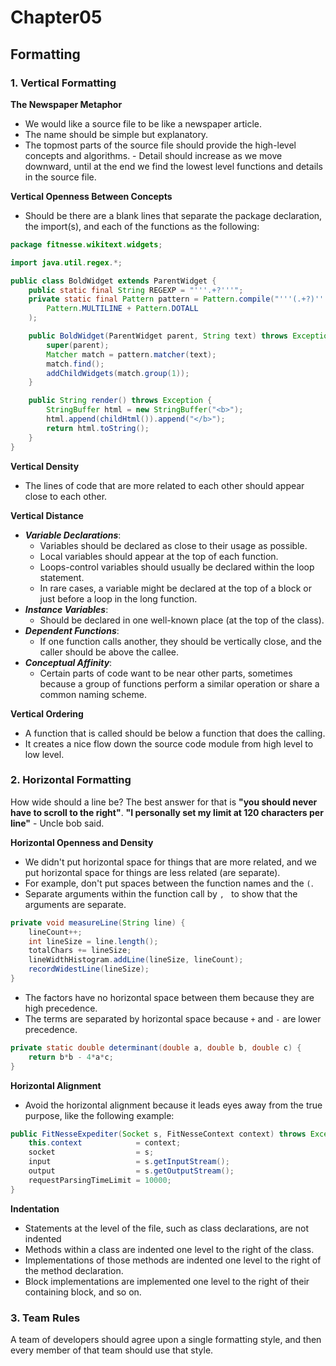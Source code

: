 # Chapter05
## Formatting

### 1. Vertical Formatting
**The Newspaper Metaphor**
- We would like a source file to be like a newspaper article.
- The name should be simple but explanatory.
- The topmost parts of the source file should provide the high-level concepts and algorithms. - Detail should increase as we move downward, until at the end we find the lowest level functions and details in the source file.

**Vertical Openness Between Concepts**
- Should be there are a blank lines that separate the package declaration, the import(s), and each of the functions as the following:
```java
package fitnesse.wikitext.widgets;

import java.util.regex.*;

public class BoldWidget extends ParentWidget {
    public static final String REGEXP = "'''.+?'''";
    private static final Pattern pattern = Pattern.compile("'''(.+?)'''",
        Pattern.MULTILINE + Pattern.DOTALL
    );

    public BoldWidget(ParentWidget parent, String text) throws Exception {
        super(parent);
        Matcher match = pattern.matcher(text);
        match.find();
        addChildWidgets(match.group(1));
    }

    public String render() throws Exception {
        StringBuffer html = new StringBuffer("<b>");
        html.append(childHtml()).append("</b>");
        return html.toString();
    }
}
```
**Vertical Density**
- The lines of code that are more related to each other should appear close to each other.

**Vertical Distance**
- ***Variable Declarations***:
    + Variables should be declared as close to their usage as possible.
    + Local variables should appear at the top of each function.
    + Loops-control variables should usually be declared within the loop statement.
    + In rare cases, a variable might be declared at the top of a block or just before a loop in the long function.
- ***Instance Variables***:
    + Should be declared in one well-known place (at the top of the class).
- ***Dependent Functions***:
    + If one function calls another, they should be vertically close, and the caller should be above the callee.
- ***Conceptual Affinity***:
    + Certain parts of code want to be near other parts, sometimes because a group of functions perform a similar operation or share a common naming scheme.

**Vertical Ordering**
- A function that is called should be below a function that does the calling.
- It creates a nice flow down the source code module from high level to low level.

### 2. Horizontal Formatting
How wide should a line be? The best answer for that is **"you should never have to scroll to the right"**. **"I personally set my limit at 120 characters per line"** - Uncle bob said.

**Horizontal Openness and Density**
- We didn't put horizontal space for things that are more related, and we put horizontal space for things are less related (are separate).
- For example, don't put spaces between the function names and the `(`.
- Separate arguments within the function call by `, ` to show that the arguments are separate.
```java
private void measureLine(String line) {
    lineCount++;
    int lineSize = line.length();
    totalChars += lineSize;
    lineWidthHistogram.addLine(lineSize, lineCount);
    recordWidestLine(lineSize);
}
```
- The factors have no horizontal space between them because they are high precedence.
- The terms are separated by horizontal space because `+` and `-` are lower precedence.
```java
private static double determinant(double a, double b, double c) {
    return b*b - 4*a*c;
}
```
**Horizontal Alignment**
- Avoid the horizontal alignment because it leads eyes away from the true purpose, like the following example:
```java
public FitNesseExpediter(Socket s, FitNesseContext context) throws Exception {
    this.context            = context;
    socket                  = s;
    input                   = s.getInputStream();
    output                  = s.getOutputStream();
    requestParsingTimeLimit = 10000;
}
```
**Indentation**
- Statements at the level of the file, such as class declarations, are not indented
- Methods within a class are indented one level to the right of the class.
- Implementations of those methods are indented one level to the right of the method declaration.
- Block implementations are implemented one level to the right of their containing block, and so on.

### 3. Team Rules
A team of developers should agree upon a single formatting style, and then every member of that team should use that style.
